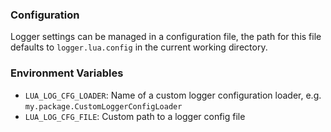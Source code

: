 ### Configuration

Logger settings can be managed in a configuration file, the path for this file defaults to `logger.lua.config` in the current working directory.

### Environment Variables

- `LUA_LOG_CFG_LOADER`: Name of a custom logger configuration loader, e.g. `my.package.CustomLoggerConfigLoader`
- `LUA_LOG_CFG_FILE`:   Custom path to a logger config file 

